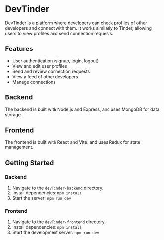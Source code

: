 # DevTinder

DevTinder is a platform where developers can check profiles of other developers and connect with them. It works similarly to Tinder, allowing users to view profiles and send connection requests.
    
## Features

- User authentication (signup, login, logout)
- View and edit user profiles
- Send and review connection requests
- View a feed of other developers
- Manage connections

## Backend

The backend is built with Node.js and Express, and uses MongoDB for data storage.

## Frontend

The frontend is built with React and Vite, and uses Redux for state management.

## Getting Started

### Backend

1. Navigate to the `devTinder-backend` directory.
2. Install dependencies: `npm install`
3. Start the server: `npm run dev`

### Frontend

1. Navigate to the `devTinder-frontend` directory.
2. Install dependencies: `npm install`
3. Start the development server: `npm run dev`

